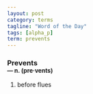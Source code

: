 ```yaml
---
layout: post
category: terms
tagline: "Word of the Day"
tags: [alpha_p]
term: prevents
---
```


<h3>Prevents<br/> <small>&mdash; n. (pre<span>&middot;</span>vents)</small></h3>
<p><ol><li>before flues</li>
</ol></p>
